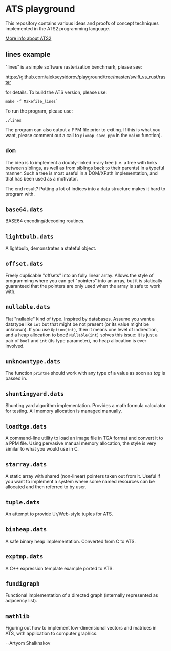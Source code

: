 # ATS playground

This repository contains various ideas and proofs of concept
techniques implemented in the ATS2 programming language.

[More info about ATS2](http://www.ats-lang.org/)

## lines example

"lines" is a simple software rasterization benchmark, please see:

https://github.com/alekseysidorov/playground/tree/master/swift_vs_rust/raster

for details. To build the ATS version, please use:

```
make -f Makefile_lines`
```

To run the program, please use:

```
./lines
```

The program can also output a PPM file prior to exiting. If this is
what you want, please comment out a call to `pixmap_save_ppm` in the
`main0` function).

## `dom`

The idea is to implement a doubly-linked n-ary tree (i.e. a tree with
links between siblings, as well as from siblings back to their
parents) in a typeful manner. Such a tree is most useful in a
DOM/XPath implementation, and that has been used as a motivator.

The end result? Putting a lot of indices into a data structure makes
it hard to program with.

## `base64.dats`

BASE64 encoding/decoding routines.

## `lightbulb.dats`

A lightbulb, demonstrates a stateful object.

## `offset.dats`

Freely duplicable "offsets" into an fully linear array. Allows the
style of programming where you can get "pointers" into an array, but
it is statically guaranteed that the pointers are only used when the
array is safe to work with.

## `nullable.dats`

Flat "nullable" kind of type. Inspired by databases. Assume you want a
datatype like `int` but that might be not present (or its value might
be unknown). If you use `Option(int)`, then it means one level of
indirection, and a heap allocation to boot! `Nullable(int)` solves
this issue: it is just a pair of `bool` and `int` (its type
parameter), no heap allocation is ever involved.

## `unknowntype.dats`

The function `printme` should work with any type of a value as soon as
*tag* is passed in.

## `shuntingyard.dats`

Shunting yard algorithm implementation. Provides a math formula
calculator for testing. All memory allocation is managed manually.

## `loadtga.dats`

A command-line utility to load an image file in TGA format and convert
it to a PPM file. Using pervasive manual memory allocation, the style
is very similar to what you would use in C.

## `starray.dats`

A static array with shared (non-linear) pointers taken out from
it. Useful if you want to implement a system where some named
resources can be allocated and then referred to by user.

## `tuple.dats`

An attempt to provide Ur/Web-style tuples for ATS.

## `binheap.dats`

A safe binary heap implementation. Converted from C to ATS.

## `exptmp.dats`

A C++ expression template example ported to ATS.

## `fundigraph`

Functional implementation of a directed graph (internally represented
as adjacency list).

## `mathlib`

Figuring out how to implement low-dimensional vectors and matrices in
ATS, with application to computer graphics.

--Artyom Shalkhakov

